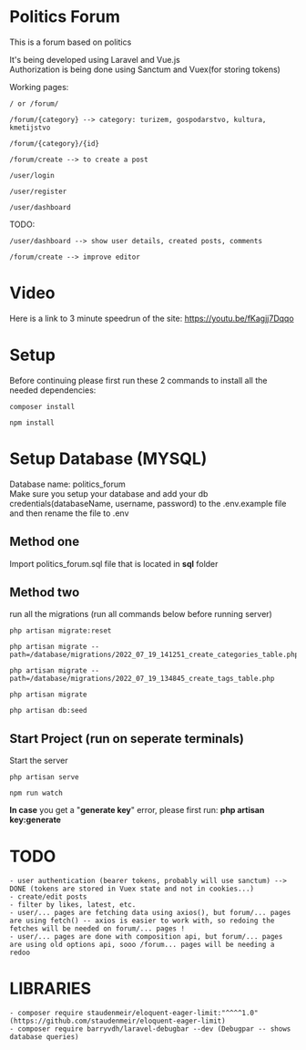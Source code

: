 # Politics Forum

This is a forum based on politics

It's being developed using Laravel and Vue.js<br/>
Authorization is being done using Sanctum and Vuex(for storing tokens)

Working pages:
    
    / or /forum/
    
    /forum/{category} --> category: turizem, gospodarstvo, kultura, kmetijstvo
    
    /forum/{category}/{id}

    /forum/create --> to create a post

    /user/login

    /user/register

    /user/dashboard

TODO:

    /user/dashboard --> show user details, created posts, comments

    /forum/create --> improve editor

# Video

Here is a link to 3 minute speedrun of the site: https://youtu.be/fKagjj7Dqqo

# Setup

Before continuing please first run these 2 commands to install all the needed dependencies:

    composer install
    
    npm install
    
# Setup Database (MYSQL)

Database name: politics_forum
<br/>
Make sure you setup your database and add your db credentials(databaseName, username, password) to the .env.example file and then rename the file to .env
<br/>

## Method one
Import politics_forum.sql file that is located in <b>sql</b> folder

## Method two
run all the migrations (run all commands below before running server)

    php artisan migrate:reset

    php artisan migrate --path=/database/migrations/2022_07_19_141251_create_categories_table.php

    php artisan migrate --path=/database/migrations/2022_07_19_134845_create_tags_table.php   

    php artisan migrate

    php artisan db:seed

## Start Project (run on seperate terminals)

Start the server

    php artisan serve

    npm run watch

<b>In case</b> you get a "<b>generate key</b>" error, please first run: <b>php artisan key:generate</b>

# TODO

    - user authentication (bearer tokens, probably will use sanctum) --> DONE (tokens are stored in Vuex state and not in cookies...)
    - create/edit posts
    - filter by likes, latest, etc.
    - user/... pages are fetching data using axios(), but forum/... pages are using fetch() -- axios is easier to work with, so redoing the fetches will be needed on forum/... pages !
    - user/... pages are done with composition api, but forum/... pages are using old options api, sooo /forum... pages will be needing a redoo
    
# LIBRARIES
    - composer require staudenmeir/eloquent-eager-limit:"^^^^1.0" (https://github.com/staudenmeir/eloquent-eager-limit)
    - composer require barryvdh/laravel-debugbar --dev (Debugpar -- shows database queries)
